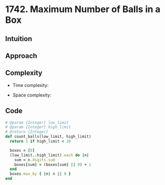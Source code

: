 # 1742. Maximum Number of Balls in a Box

## Intuition

## Approach
<!-- Describe your approach to solving the problem. -->

## Complexity

- Time complexity:
<!-- Add your time complexity here, e.g. $$O(n)$$ -->

- Space complexity:
<!-- Add your space complexity here, e.g. $$O(n)$$ -->

## Code

```ruby
# @param {Integer} low_limit
# @param {Integer} high_limit
# @return {Integer}
def count_balls(low_limit, high_limit)
  return 1 if high_limit < 10

  boxes = [0]
  (low_limit..high_limit).each do |n|
    sum = n.digits.sum
    boxes[sum] = (boxes[sum] || 0) + 1
  end  
  boxes.max_by { |n| n || 0 }
end
```
